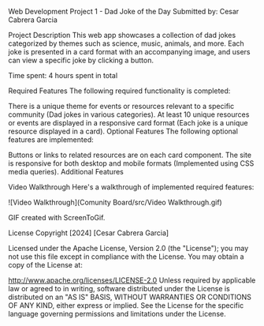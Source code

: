 Web Development Project 1 - Dad Joke of the Day
Submitted by: Cesar Cabrera Garcia

Project Description
This web app showcases a collection of dad jokes categorized by themes such as science, music, animals, and more. Each joke is presented in a card format with an accompanying image, and users can view a specific joke by clicking a button.

Time spent: 4 hours spent in total

Required Features
The following required functionality is completed:

 There is a unique theme for events or resources relevant to a specific community (Dad jokes in various categories).
 At least 10 unique resources or events are displayed in a responsive card format (Each joke is a unique resource displayed in a card).
Optional Features
The following optional features are implemented:

 Buttons or links to related resources are on each card component.
 The site is responsive for both desktop and mobile formats (Implemented using CSS media queries).
Additional Features
 
 
Video Walkthrough
Here's a walkthrough of implemented required features:

![Video Walkthrough](Comunity Board/src/Video Walkthrough.gif)

GIF created with ScreenToGif.

License
Copyright [2024] [Cesar Cabrera Garcia]

Licensed under the Apache License, Version 2.0 (the "License"); you may not use this file except in compliance with the License. You may obtain a copy of the License at:

http://www.apache.org/licenses/LICENSE-2.0
Unless required by applicable law or agreed to in writing, software distributed under the License is distributed on an "AS IS" BASIS, WITHOUT WARRANTIES OR CONDITIONS OF ANY KIND, either express or implied. See the License for the specific language governing permissions and limitations under the License.
